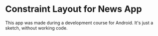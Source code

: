 # Constraint Layout for News App
 This app was made during a development course for Android. 
 It's just a sketch, without working code.
